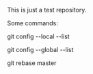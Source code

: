 This is just a test repository.

Some commands:

git config --local --list

git config --global --list

git rebase master

